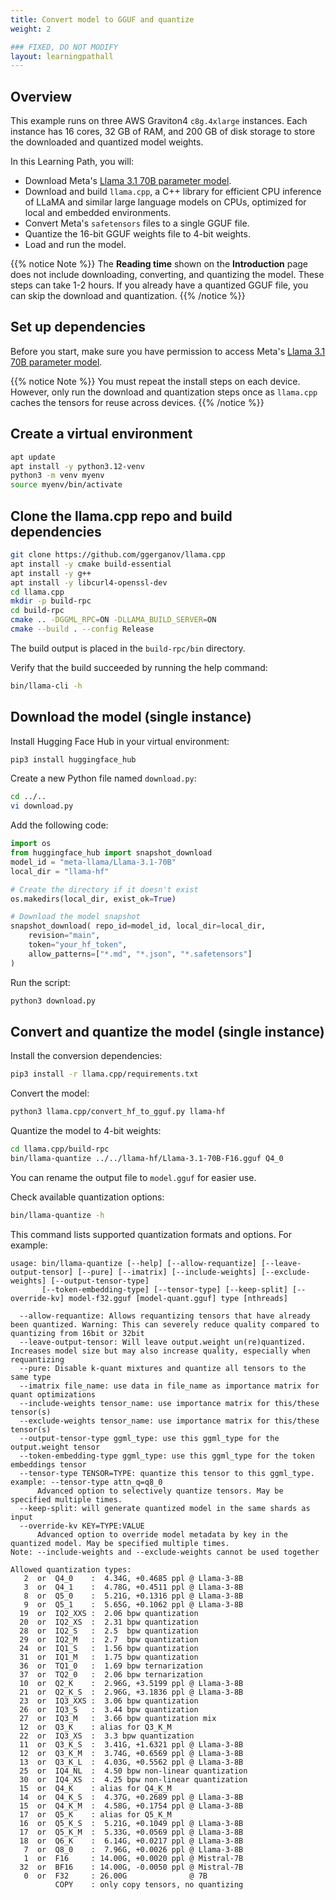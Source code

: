```yaml
---
title: Convert model to GGUF and quantize
weight: 2

### FIXED, DO NOT MODIFY
layout: learningpathall
---
```


## Overview

This example runs on three AWS Graviton4 `c8g.4xlarge` instances. Each instance has 16 cores, 32 GB of RAM, and 200 GB of disk storage to store the downloaded and quantized model weights.

In this Learning Path, you will:

- Download Meta's [Llama 3.1 70B parameter model](https://huggingface.co/meta-llama/Llama-3.1-70B).
- Download and build `llama.cpp`, a C++ library for efficient CPU inference of LLaMA and similar large language models on CPUs, optimized for local and embedded environments.
- Convert Meta's `safetensors` files to a single GGUF file.
- Quantize the 16-bit GGUF weights file to 4-bit weights.
- Load and run the model.

{{% notice Note %}}
The **Reading time** shown on the **Introduction** page does not include downloading, converting, and quantizing the model. These steps can take 1-2 hours. If you already have a quantized GGUF file, you can skip the download and quantization.
{{% /notice %}}

## Set up dependencies

Before you start, make sure you have permission to access Meta's [Llama 3.1 70B parameter model](https://huggingface.co/meta-llama/Llama-3.1-70B).

{{% notice Note %}}
You must repeat the install steps on each device. However, only run the download and quantization steps once as `llama.cpp` caches the tensors for reuse across devices.
{{% /notice %}}

## Create a virtual environment

```bash
apt update
apt install -y python3.12-venv
python3 -m venv myenv
source myenv/bin/activate
```

## Clone the llama.cpp repo and build dependencies

```bash
git clone https://github.com/ggerganov/llama.cpp
apt install -y cmake build-essential
apt install -y g++
apt install -y libcurl4-openssl-dev
cd llama.cpp
mkdir -p build-rpc
cd build-rpc
cmake .. -DGGML_RPC=ON -DLLAMA_BUILD_SERVER=ON
cmake --build . --config Release
```

The build output is placed in the `build-rpc/bin` directory.

Verify that the build succeeded by running the help command:

```bash
bin/llama-cli -h
```

## Download the model (single instance)

Install Hugging Face Hub in your virtual environment:

```bash
pip3 install huggingface_hub
```

Create a new Python file named `download.py`:

```bash
cd ../..
vi download.py
```

Add the following code:

```python
import os
from huggingface_hub import snapshot_download
model_id = "meta-llama/Llama-3.1-70B"
local_dir = "llama-hf"

# Create the directory if it doesn't exist
os.makedirs(local_dir, exist_ok=True)

# Download the model snapshot
snapshot_download( repo_id=model_id, local_dir=local_dir,
    revision="main",
    token="your_hf_token",
    allow_patterns=["*.md", "*.json", "*.safetensors"]
)
```

Run the script:

```bash
python3 download.py
```

## Convert and quantize the model (single instance)

Install the conversion dependencies:

```bash
pip3 install -r llama.cpp/requirements.txt
```

Convert the model:

```bash
python3 llama.cpp/convert_hf_to_gguf.py llama-hf
```

Quantize the model to 4-bit weights:

```bash
cd llama.cpp/build-rpc
bin/llama-quantize ../../llama-hf/Llama-3.1-70B-F16.gguf Q4_0
```

You can rename the output file to `model.gguf` for easier use.

Check available quantization options:

```bash
bin/llama-quantize -h
```

This command lists supported quantization formats and options. For example:

```output
usage: bin/llama-quantize [--help] [--allow-requantize] [--leave-output-tensor] [--pure] [--imatrix] [--include-weights] [--exclude-weights] [--output-tensor-type]
       [--token-embedding-type] [--tensor-type] [--keep-split] [--override-kv] model-f32.gguf [model-quant.gguf] type [nthreads]

  --allow-requantize: Allows requantizing tensors that have already been quantized. Warning: This can severely reduce quality compared to quantizing from 16bit or 32bit
  --leave-output-tensor: Will leave output.weight un(re)quantized. Increases model size but may also increase quality, especially when requantizing
  --pure: Disable k-quant mixtures and quantize all tensors to the same type
  --imatrix file_name: use data in file_name as importance matrix for quant optimizations
  --include-weights tensor_name: use importance matrix for this/these tensor(s)
  --exclude-weights tensor_name: use importance matrix for this/these tensor(s)
  --output-tensor-type ggml_type: use this ggml_type for the output.weight tensor
  --token-embedding-type ggml_type: use this ggml_type for the token embeddings tensor
  --tensor-type TENSOR=TYPE: quantize this tensor to this ggml_type. example: --tensor-type attn_q=q8_0
      Advanced option to selectively quantize tensors. May be specified multiple times.
  --keep-split: will generate quantized model in the same shards as input
  --override-kv KEY=TYPE:VALUE
      Advanced option to override model metadata by key in the quantized model. May be specified multiple times.
Note: --include-weights and --exclude-weights cannot be used together

Allowed quantization types:
   2  or  Q4_0    :  4.34G, +0.4685 ppl @ Llama-3-8B
   3  or  Q4_1    :  4.78G, +0.4511 ppl @ Llama-3-8B
   8  or  Q5_0    :  5.21G, +0.1316 ppl @ Llama-3-8B
   9  or  Q5_1    :  5.65G, +0.1062 ppl @ Llama-3-8B
  19  or  IQ2_XXS :  2.06 bpw quantization
  20  or  IQ2_XS  :  2.31 bpw quantization
  28  or  IQ2_S   :  2.5  bpw quantization
  29  or  IQ2_M   :  2.7  bpw quantization
  24  or  IQ1_S   :  1.56 bpw quantization
  31  or  IQ1_M   :  1.75 bpw quantization
  36  or  TQ1_0   :  1.69 bpw ternarization
  37  or  TQ2_0   :  2.06 bpw ternarization
  10  or  Q2_K    :  2.96G, +3.5199 ppl @ Llama-3-8B
  21  or  Q2_K_S  :  2.96G, +3.1836 ppl @ Llama-3-8B
  23  or  IQ3_XXS :  3.06 bpw quantization
  26  or  IQ3_S   :  3.44 bpw quantization
  27  or  IQ3_M   :  3.66 bpw quantization mix
  12  or  Q3_K    : alias for Q3_K_M
  22  or  IQ3_XS  :  3.3 bpw quantization
  11  or  Q3_K_S  :  3.41G, +1.6321 ppl @ Llama-3-8B
  12  or  Q3_K_M  :  3.74G, +0.6569 ppl @ Llama-3-8B
  13  or  Q3_K_L  :  4.03G, +0.5562 ppl @ Llama-3-8B
  25  or  IQ4_NL  :  4.50 bpw non-linear quantization
  30  or  IQ4_XS  :  4.25 bpw non-linear quantization
  15  or  Q4_K    : alias for Q4_K_M
  14  or  Q4_K_S  :  4.37G, +0.2689 ppl @ Llama-3-8B
  15  or  Q4_K_M  :  4.58G, +0.1754 ppl @ Llama-3-8B
  17  or  Q5_K    : alias for Q5_K_M
  16  or  Q5_K_S  :  5.21G, +0.1049 ppl @ Llama-3-8B
  17  or  Q5_K_M  :  5.33G, +0.0569 ppl @ Llama-3-8B
  18  or  Q6_K    :  6.14G, +0.0217 ppl @ Llama-3-8B
   7  or  Q8_0    :  7.96G, +0.0026 ppl @ Llama-3-8B
   1  or  F16     : 14.00G, +0.0020 ppl @ Mistral-7B
  32  or  BF16    : 14.00G, -0.0050 ppl @ Mistral-7B
   0  or  F32     : 26.00G              @ 7B
          COPY    : only copy tensors, no quantizing
```
